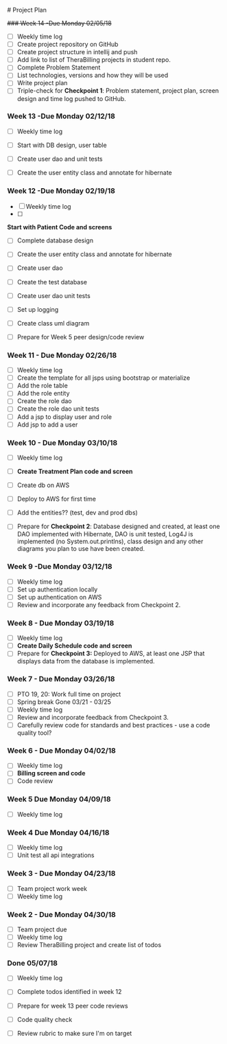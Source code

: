 ﻿﻿﻿﻿﻿﻿# Project Plan~~### Week 14 -Due  Monday 02/05/18~~- [ ] Weekly time log- [ ] Create project repository on GitHub- [ ] Create project structure in intellij and push- [ ] Add link to list of TheraBilling projects in student repo.- [ ] Complete Problem Statement- [ ] List technologies, versions and how they will be used- [ ] Write project plan- [ ] Triple-check for **Checkpoint 1**: Problem statement, project plan, screen design and time log pushed to GitHub. ### Week 13 -Due  Monday 02/12/18- [ ]  Weekly time log- [ ]  Start with DB design, user table- [ ]  Create user dao and unit tests- [ ] Create the user entity class and annotate for hibernate### Week 12 -Due  Monday 02/19/18- [ ] Weekly time log- [ ] **Start with Patient Code and screens**- [ ] Complete database design- [ ] Create the user entity class and annotate for hibernate- [ ] Create user dao- [ ] Create the test database- [ ] Create user dao unit tests- [ ] Set up logging- [ ] Create class uml diagram- [ ] Prepare for Week 5 peer design/code review### Week 11 - Due Monday  02/26/18- [ ] Weekly time log- [ ] Create the template for all jsps using bootstrap or materialize- [ ] Add the role table- [ ] Add the role entity- [ ] Create the role dao- [ ] Create the role dao unit tests- [ ] Add a jsp to display user and role- [ ] Add jsp to add a user### Week 10  - Due  Monday 03/10/18- [ ] Weekly time log- [ ] **Create Treatment Plan code and screen**- [ ] Create db on AWS- [ ] Deploy to AWS for first time- [ ] Add the entities?? (test, dev and prod dbs)- [ ] Prepare for **Checkpoint 2**: Database designed and created, at least one DAO implemented with Hibernate, DAO is unit tested, Log4J is implemented (no System.out.printlns), class design and any other diagrams you plan to use have been created. ### Week 9 -Due  Monday 03/12/18- [ ] Weekly time log- [ ] Set up authentication locally- [ ] Set up authentication on AWS- [ ] Review and incorporate any feedback from Checkpoint 2.### Week 8 - Due Monday 03/19/18- [ ] Weekly time log- [ ] **Create Daily Schedule code and screen**- [ ] Prepare for **Checkpoint 3:** Deployed to AWS, at least one JSP that displays data from the database is implemented. ### Week 7 - Due Monday 03/26/18- [ ] PTO 19, 20:  Work full time on project- [ ] Spring break Gone 03/21 - 03/25- [ ] Weekly time log- [ ] Review and incorporate feedback from Checkpoint 3.- [ ] Carefully review code for standards and best practices - use a code quality tool? ### Week 6 - Due Monday 04/02/18- [ ] Weekly time log- [ ] **Billing screen and code**- [ ] Code review### Week 5 Due Monday 04/09/18- [ ] Weekly time log### Week 4 Due Monday 04/16/18- [ ] Weekly time log- [ ] Unit test all api integrations### Week 3  - Due Monday 04/23/18- [ ] Team project work week- [ ] Weekly time log### Week 2 - Due Monday 04/30/18- [ ] Team project due- [ ] Weekly time log- [ ] Review TheraBilling  project and create list of todos### Done  05/07/18- [ ] Weekly time log- [ ] Complete todos identified in week 12- [ ] Prepare for week 13 peer code reviews- [ ] Code quality check- [ ] Review rubric to make sure I'm on target